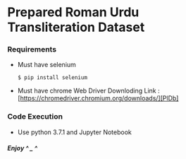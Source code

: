 # Prepared Roman Urdu Transliteration Dataset

### Requirements

  - Must have selenium
    ```
    $ pip install selenium
    ```
  - Must have chrome Web Driver
  Downloding Link : [https://chromedriver.chromium.org/downloads/][PlDb]
  
  
### Code Execution

  - Use python 3.7.1 and Jupyter Notebook



##### Enjoy ^ _ ^

